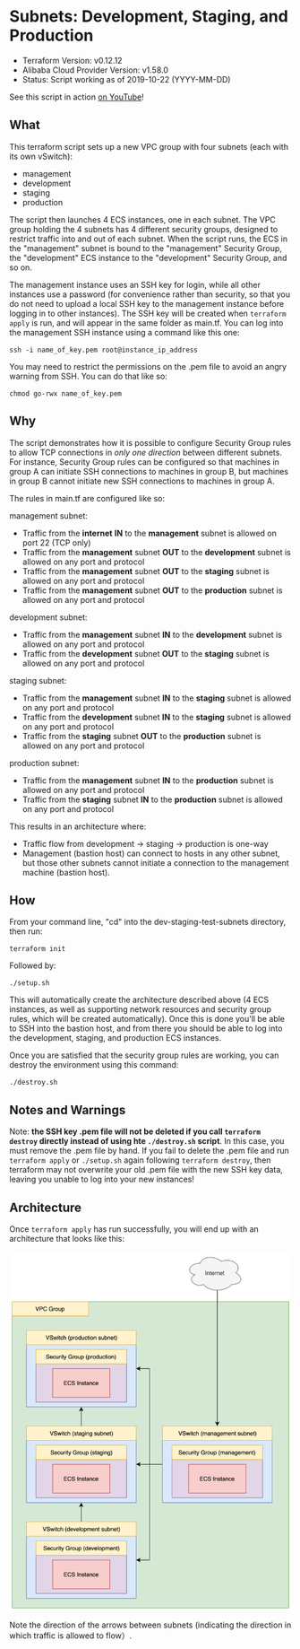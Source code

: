 # Subnets: Development, Staging, and Production

- Terraform Version: v0.12.12
- Alibaba Cloud Provider Version: v1.58.0
- Status: Script working as of 2019-10-22 (YYYY-MM-DD)

See this script in action [on YouTube](https://www.youtube.com/watch?v=M1j4RjmhZtQ&feature=youtu.be)!

## What

This terraform script sets up a new VPC group with four subnets (each with its own vSwitch):

- management
- development
- staging
- production

The script then launches 4 ECS instances, one in each subnet. The VPC group holding the 4 subnets has 4 different security groups, designed to restrict traffic into and out of each subnet. When the script runs, the ECS in the "management" subnet is bound to the "management" Security Group, the "development" ECS instance to the "development" Security Group, and so on.

The management instance uses an SSH key for login, while all other instances use a password (for convenience rather than security, so that you do not need to upload a local SSH key to the management instance before logging in to other instances). The SSH key will be created when `terraform apply` is run, and will appear in the same folder as main.tf. You can log into the management SSH instance using a command like this one:

```
ssh -i name_of_key.pem root@instance_ip_address
```

You may need to restrict the permissions on the .pem file to avoid an angry warning from SSH. You can do that like so:

```
chmod go-rwx name_of_key.pem
```

## Why

The script demonstrates how it is possible to configure Security Group rules to allow TCP connections in *only one direction* between different subnets. For instance, Security Group rules can be configured so that machines in group A can initiate SSH connections to machines in group B, but machines in group B cannot initiate new SSH connections to machines in group A.

The rules in main.tf are configured like so:

management subnet:

- Traffic from the **internet** **IN** to the **management** subnet is allowed on port 22 (TCP only)
- Traffic from the **management** subnet **OUT** to the **development** subnet is allowed on any port and protocol
- Traffic from the **management** subnet **OUT** to the **staging** subnet is allowed on any port and protocol
- Traffic from the **management** subnet **OUT** to the **production** subnet is allowed on any port and protocol

development subnet:

- Traffic from the **management** subnet **IN** to the **development** subnet is allowed on any port and protocol
- Traffic from the **development** subnet **OUT** to the **staging** subnet is allowed on any port and protocol

staging subnet:

- Traffic from the **management** subnet **IN** to the **staging** subnet is allowed on any port and protocol
- Traffic from the **development** subnet **IN** to the **staging** subnet is allowed on any port and protocol
- Traffic from the **staging** subnet **OUT** to the **production** subnet is allowed on any port and protocol

production subnet:

- Traffic from the **management** subnet **IN** to the **production** subnet is allowed on any port and protocol
- Traffic from the **staging** subnet **IN** to the **production** subnet is allowed on any port and protocol

This results in an architecture where:

- Traffic flow from development -> staging -> production is one-way
- Management (bastion host) can connect to hosts in any other subnet, but those other subnets cannot initiate a connection to the management machine (bastion host).

## How 

From your command line, "cd" into the dev-staging-test-subnets directory, then run:

```
terraform init
```

Followed by:

```
./setup.sh
```

This will automatically create the architecture described above (4 ECS instances, as well as supporting network resources and security group rules, which will be created automatically). Once this is done you'll be able to SSH into the bastion host, and from there you should be able to log into the development, staging, and production ECS instances. 

Once you are satisfied that the security group rules are working, you can destroy the environment using this command:

```
./destroy.sh
```

## Notes and Warnings

Note: **the SSH key .pem file will not be deleted if you call `terraform destroy` directly instead of using hte `./destroy.sh` script**. In this case, you must remove the .pem file by hand. If you fail to delete the .pem file and run `terraform apply` or `./setup.sh` again following `terraform destroy`, then terraform may not overwrite your old .pem file with the new SSH key data, leaving you unable to log into your new instances!

## Architecture

Once `terraform apply` has run successfully, you will end up with an architecture that looks like this:

![Dev->Staging->Prod Subnet Configuration on Alibaba Cloud](diagrams/dev_staging_prod.png)

Note the direction of the arrows between subnets (indicating the direction in which traffic is allowed to flow）.
